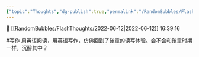 ```yaml
---
{"topic":"Thoughts","dg-publish":true,"permalink":"/RandomBubbles/FlashThoughts/2022-06-12/","dgPassFrontmatter":true,"noteIcon":""}
---
```



📅 [[RandomBubbles/FlashThoughts/2022-06-12\|2022-06-12]] 16:39:16

#写作 用英语阅读，用英语写作，仿佛回到了孩童的读写体验。会不会和孩童时期一样，沉醉其中？
